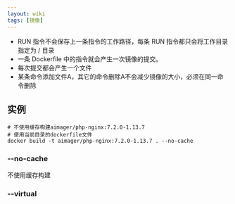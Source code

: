```yaml
---
layout: wiki
tags: [镜像]
---
```


* RUN 指令不会保存上一条指令的工作路径，每条 RUN 指令都只会将工作目录指定为 / 目录
* 一条 Dockerfile 中的指令就会产生一次镜像的提交。
* 每次提交都会产生一个文件
* 某条命令添加文件A，其它的命令删除A不会减少镜像的大小，必须在同一命令删除


## 实例


```shell
# 不使用缓存构建aimager/php-nginx:7.2.0-1.13.7
# 使用当前目录的dockerfile文件
docker build -t aimager/php-nginx:7.2.0-1.13.7 . --no-cache
```

### --no-cache

不使用缓存构建

### --virtual

